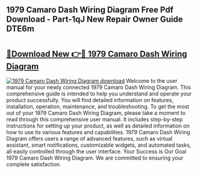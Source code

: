 ## 1979 Camaro Dash Wiring Diagram Free Pdf Download - Part-1qJ New Repair Owner Guide DTE6m

# <h2><a href="http://dfl6lfp.blite.top/?on=1979+Camaro+Dash+Wiring+Diagram">🔗Download New 👉🔴 1979 Camaro Dash Wiring Diagram</a></h2>

[![1979 Camaro Dash Wiring Diagram download](https://i.imgur.com/lujVjoI.png)](http://dfl6lfp.blite.top/?on=1979+Camaro+Dash+Wiring+Diagram)
Welcome to the user manual for your newly connected 1979 Camaro Dash Wiring Diagram. This comprehensive guide is intended to help you understand and operate your product successfully. You will find detailed information on features, installation, operation, maintenance, and troubleshooting. To get the most out of your 1979 Camaro Dash Wiring Diagram, please take a moment to read through this comprehensive user manual. It includes step-by-step instructions for setting up your product, as well as detailed information on how to use its various features and capabilities. 1979 Camaro Dash Wiring Diagram offers users a range of advanced features, such as virtual assistant, smart notifications, customizable widgets, and automated tasks, all easily controlled through the user interface. Your Success is Our Goal 1979 Camaro Dash Wiring Diagram. We are committed to ensuring your complete satisfaction.
